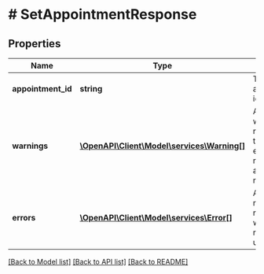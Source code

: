 # # SetAppointmentResponse

## Properties

Name | Type | Description | Notes
------------ | ------------- | ------------- | -------------
**appointment_id** | **string** | The appointment identifier. | [optional]
**warnings** | [**\OpenAPI\Client\Model\services\Warning[]**](Warning.md) | A list of warnings returned in the sucessful execution response of an API request. | [optional]
**errors** | [**\OpenAPI\Client\Model\services\Error[]**](Error.md) | A list of error responses returned when a request is unsuccessful. | [optional]

[[Back to Model list]](../../README.md#models) [[Back to API list]](../../README.md#endpoints) [[Back to README]](../../README.md)
